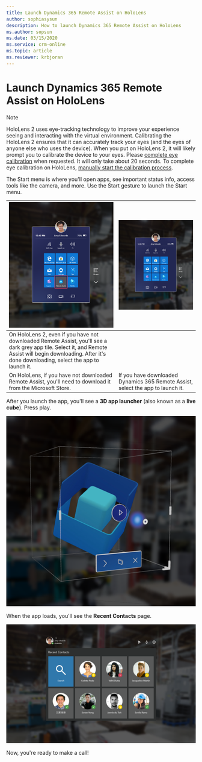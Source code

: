 ```yaml
---
title: Launch Dynamics 365 Remote Assist on HoloLens
author: sophiasysun
description: How to launch Dynamics 365 Remote Assist on HoloLens
ms.author: sopsun
ms.date: 03/15/2020
ms.service: crm-online
ms.topic: article
ms.reviewer: krbjoran
---
```

# Launch Dynamics 365 Remote Assist on HoloLens

>[!Note]
> HoloLens 2 uses eye-tracking technology to improve your experience seeing and interacting with the virtual environment. Calibrating the HoloLens 2 ensures that it can accurately track your eyes (and the eyes of anyone else who uses the device). When you put on HoloLens 2, it will likely prompt you to calibrate the device to your eyes. Please [complete eye calibration]( https://docs.microsoft.com/hololens/hololens-calibration#calibrating-your-hololens-2) when requested. It will only take about 20 seconds. 
> To complete eye calibration on HoloLens, [manually start the calibration process]( https://docs.microsoft.com/hololens/hololens-calibration#calibrating-your-hololens-1st-gen). 

The Start menu is where you'll open apps, see important status info, access tools like the camera, and more. Use the Start gesture to launch the Start menu. 

|![TileGrey](media/HL2-02.00-tile-gray.png "TileGrey")| ![Tile](media/HL2-02.01-tile.png "Tile")| 
|--|--|
|On HoloLens 2, even if you have not downloaded Remote Assist, you'll see a dark grey app tile. Select it, and Remote Assist will begin downloading. After it's done downloading, select the app to launch it. 
On HoloLens, if you have not downloaded Remote Assist, you'll need to download it from the Microsoft Store.|If you have downloaded Dynamics 365 Remote Assist, select the app to launch it.|


After you launch the app, you'll see a **3D app launcher** (also known as a **live cube**). Press play.

![Screenshot of the HoloLens field of view, showing the live cube or 3D app launcher.](media/HL2-02.02-live-cube.png "LiveCube")

When the app loads, you'll see the **Recent Contacts** page. 

![Screenshot of the HoloLens field of view, showing the recent contacts screen.](media/HL2-01.01-contacts.png "RecentContacts")

Now, you're ready to make a call!
